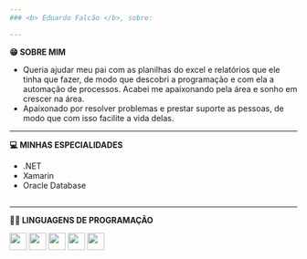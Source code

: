 ```yaml
---
### <b> Eduardo Falcão </b>, sobre:

---
```

<b> 😁 SOBRE MIM </b>
- Queria ajudar meu pai com as planilhas do excel e relatórios que ele tinha que fazer, de modo que descobri a programação e com ela a automação de processos. Acabei me apaixonando pela área e sonho em crescer na área.
- Apaixonado por resolver problemas e prestar suporte as pessoas, de modo que com isso facilite a vida delas.

---
<b> 💻 MINHAS ESPECIALIDADES </b>
- .NET
- Xamarin
- Oracle Database
##
---
<b> 👨‍💻 LINGUAGENS DE PROGRAMAÇÃO </b>
<div align-items = center>
  <img src="https://cdn.jsdelivr.net/gh/devicons/devicon/icons/csharp/csharp-original.svg" width = 30px />
  <img src="https://cdn.jsdelivr.net/gh/devicons/devicon/icons/python/python-original.svg" width = 30px />
  <img src="https://cdn.jsdelivr.net/gh/devicons/devicon/icons/html5/html5-original.svg" width = 30px />
  <img src="https://cdn.jsdelivr.net/gh/devicons/devicon/icons/css3/css3-original.svg" width = 30px />
  <img src="https://cdn.jsdelivr.net/gh/devicons/devicon/icons/postgresql/postgresql-original.svg" width = 30px />       
</div>
